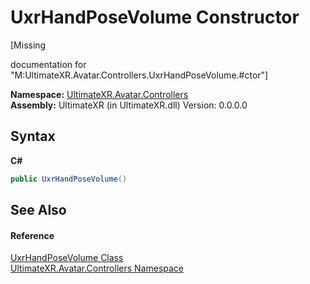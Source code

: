 # UxrHandPoseVolume Constructor 
 

\[Missing <summary> documentation for "M:UltimateXR.Avatar.Controllers.UxrHandPoseVolume.#ctor"\]

**Namespace:**&nbsp;<a href="N_UltimateXR_Avatar_Controllers">UltimateXR.Avatar.Controllers</a><br />**Assembly:**&nbsp;UltimateXR (in UltimateXR.dll) Version: 0.0.0.0

## Syntax

**C#**<br />
``` C#
public UxrHandPoseVolume()
```


## See Also


#### Reference
<a href="T_UltimateXR_Avatar_Controllers_UxrHandPoseVolume">UxrHandPoseVolume Class</a><br /><a href="N_UltimateXR_Avatar_Controllers">UltimateXR.Avatar.Controllers Namespace</a><br />
